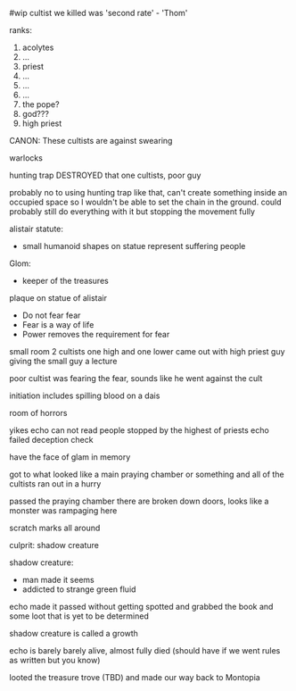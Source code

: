 #wip
cultist we killed was 'second rate'
	- 'Thom'

ranks:
1. acolytes
2. ...
3. priest
4. ...
5. ...
6. ...
7. the pope?
8. god???
9. high priest

CANON: These cultists are against swearing

warlocks

hunting trap DESTROYED that one cultists, poor guy

probably no to using hunting trap like that, can't create something inside an occupied space so I wouldn't be able to set the chain in the ground. could probably still do everything with it but stopping the movement fully

alistair statute:
- small humanoid shapes on statue represent suffering people

Glom:
 - keeper of the treasures

plaque on statue of alistair
- Do not fear fear
- Fear is a way of life
- Power removes the requirement for fear

small room 2 cultists one high and one lower came out with high priest guy giving the small guy a  lecture

poor cultist was fearing the fear, sounds like he went against the cult

initiation includes spilling blood on a dais

room of horrors

yikes echo can not read people
stopped by the highest of priests echo failed deception check

have the face of glam in memory

got to what looked like a main praying chamber or something and 
all of the cultists ran out in a hurry

passed the praying chamber there are broken down doors, looks like a monster was rampaging here

scratch marks all around

culprit: shadow creature

shadow creature:
- man made it seems
- addicted to strange green fluid

echo made it passed without getting spotted and grabbed the book and some loot that is yet to be determined

shadow creature is called a growth

echo is barely barely alive, almost fully died (should have if we went rules as written but you know)

looted the treasure trove (TBD) and made our way back to Montopia